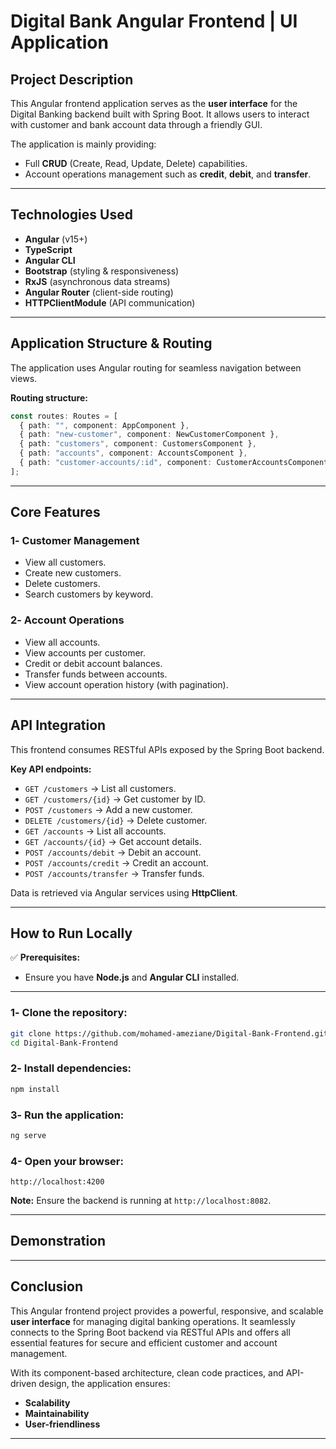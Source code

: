 # Digital Bank Angular Frontend | UI Application

## Project Description

This Angular frontend application serves as the **user interface** for the Digital Banking backend built with Spring Boot. It allows users to interact with customer and bank account data through a friendly GUI.

The application is mainly providing:
- Full **CRUD** (Create, Read, Update, Delete) capabilities.
- Account operations management such as **credit**, **debit**, and **transfer**.

---

## Technologies Used

- **Angular** (v15+)
- **TypeScript**
- **Angular CLI**
- **Bootstrap** (styling & responsiveness)
- **RxJS** (asynchronous data streams)
- **Angular Router** (client-side routing)
- **HTTPClientModule** (API communication)

---

## Application Structure & Routing

The application uses Angular routing for seamless navigation between views.

**Routing structure:**
```typescript
const routes: Routes = [
  { path: "", component: AppComponent },
  { path: "new-customer", component: NewCustomerComponent },
  { path: "customers", component: CustomersComponent },
  { path: "accounts", component: AccountsComponent },
  { path: "customer-accounts/:id", component: CustomerAccountsComponent }
];
```

---

## Core Features

### 1️- Customer Management
- View all customers.
- Create new customers.
- Delete customers.
- Search customers by keyword.

### 2️- Account Operations
- View all accounts.
- View accounts per customer.
- Credit or debit account balances.
- Transfer funds between accounts.
- View account operation history (with pagination).

---

## API Integration

This frontend consumes RESTful APIs exposed by the Spring Boot backend.

**Key API endpoints:**
- `GET /customers` → List all customers.
- `GET /customers/{id}` → Get customer by ID.
- `POST /customers` → Add a new customer.
- `DELETE /customers/{id}` → Delete customer.
- `GET /accounts` → List all accounts.
- `GET /accounts/{id}` → Get account details.
- `POST /accounts/debit` → Debit an account.
- `POST /accounts/credit` → Credit an account.
- `POST /accounts/transfer` → Transfer funds.

Data is retrieved via Angular services using **HttpClient**.

---

## How to Run Locally

✅ **Prerequisites:**
- Ensure you have **Node.js** and **Angular CLI** installed.

---

### 1️- Clone the repository:
```bash
git clone https://github.com/mohamed-ameziane/Digital-Bank-Frontend.git
cd Digital-Bank-Frontend
```

### 2️- Install dependencies:
```bash
npm install
```

### 3️- Run the application:
```bash
ng serve
```

### 4- Open your browser:
```
http://localhost:4200
```

**Note:** Ensure the backend is running at `http://localhost:8082`.

---

## Demonstration

---

## Conclusion

This Angular frontend project provides a powerful, responsive, and scalable **user interface** for managing digital banking operations. It seamlessly connects to the Spring Boot backend via RESTful APIs and offers all essential features for secure and efficient customer and account management.

With its component-based architecture, clean code practices, and API-driven design, the application ensures:
- **Scalability**
- **Maintainability**
- **User-friendliness**

---
